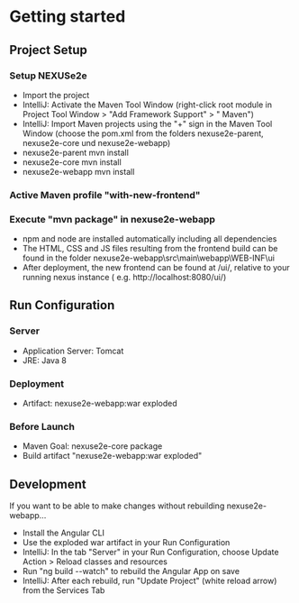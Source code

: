 # Getting started

## Project Setup

### Setup NEXUSe2e

- Import the project
- IntelliJ: Activate the Maven Tool Window (right-click root module in Project Tool Window > "Add Framework Support" > "
  Maven")
- IntelliJ: Import Maven projects using the "+" sign in the Maven Tool Window (choose the pom.xml from the folders
  nexuse2e-parent, nexuse2e-core und nexuse2e-webapp)
- nexuse2e-parent mvn install
- nexuse2e-core mvn install
- nexuse2e-webapp mvn install

### Active Maven profile "with-new-frontend"

### Execute "mvn package" in nexuse2e-webapp

- npm and node are installed automatically including all dependencies
- The HTML, CSS and JS files resulting from the frontend build can be found in the folder
  nexuse2e-webapp\src\main\webapp\WEB-INF\ui
- After deployment, the new frontend can be found at /ui/, relative to your running nexus instance (
  e.g. http://localhost:8080/ui/)

## Run Configuration

### Server

- Application Server: Tomcat
- JRE: Java 8

### Deployment

- Artifact: nexuse2e-webapp:war exploded

### Before Launch

- Maven Goal: nexuse2e-core package
- Build artifact "nexuse2e-webapp:war exploded"

## Development

If you want to be able to make changes without rebuilding nexuse2e-webapp...

- Install the Angular CLI
- Use the exploded war artifact in your Run Configuration
- IntelliJ: In the tab "Server" in your Run Configuration, choose Update Action > Reload classes and resources
- Run "ng build --watch" to rebuild the Angular App on save
- IntelliJ: After each rebuild, run "Update Project" (white reload arrow) from the Services Tab

